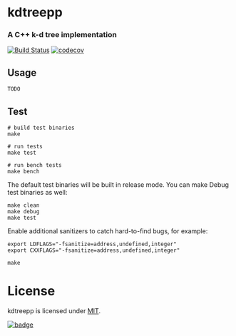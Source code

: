 # kdtreepp

### A C++ k-d tree implementation

[![Build Status](https://travis-ci.com/jhurliman/kdtreepp.svg?branch=master)](https://travis-ci.com/jhurliman/kdtreepp)
[![codecov](https://codecov.io/gh/jhurliman/kdtreepp/branch/master/graph/badge.svg)](https://codecov.io/gh/jhurliman/kdtreepp)

## Usage

```cpp
TODO
```

## Test

```shell
# build test binaries
make

# run tests
make test

# run bench tests
make bench
```

The default test binaries will be built in release mode. You can make Debug test binaries as well:

```shell
make clean
make debug
make test
```

Enable additional sanitizers to catch hard-to-find bugs, for example:

```shell
export LDFLAGS="-fsanitize=address,undefined,integer"
export CXXFLAGS="-fsanitize=address,undefined,integer"

make
```

# License

kdtreepp is licensed under [MIT](https://opensource.org/licenses/MIT).

[![badge](https://mapbox.s3.amazonaws.com/cpp-assets/hpp-skel-badge_blue.svg)](https://github.com/mapbox/hpp-skel)

